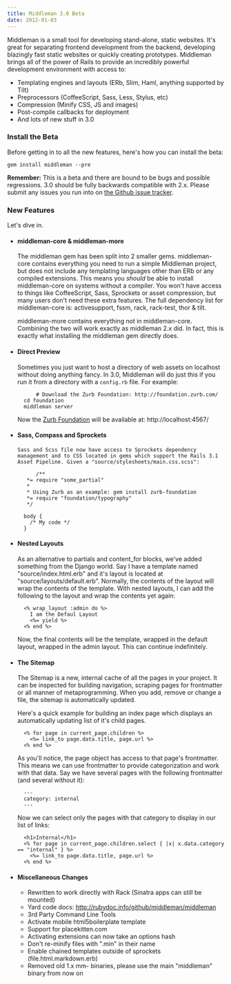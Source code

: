 ```yaml
---
title: Middleman 3.0 Beta
date: 2012-01-03
---
```


[the Github issue tracker]: https://github.com/middleman/middleman/issues
[Zurb Foundation]: http://foundation.zurb.com/

Middleman is a small tool for developing stand-alone, static websites. It's great for separating frontend development from the backend, developing blazingly fast static websites or quickly creating prototypes. Middleman brings all of the power of Rails to provide an incredibly powerful development environment with access to:

* Templating engines and layouts (ERb, Slim, Haml, anything supported by Tilt)
* Preprocessors (CoffeeScript, Sass, Less, Stylus, etc)
* Compression (Minify CSS, JS and images)
* Post-compile callbacks for deployment
* And lots of new stuff in 3.0

### Install the Beta

Before getting in to all the new features, here's how you can install the beta:

    gem install middleman --pre

__Remember:__ This is a beta and there are bound to be bugs and possible regressions. 3.0 should be fully backwards compatible with 2.x. Please submit any issues you run into on [the Github issue tracker].

### New Features

Let's dive in.

*   
    #### middleman-core & middleman-more
    
    The middleman gem has been split into 2 smaller gems. middleman-core contains everything you need to run a simple Middleman project, but does not include any templating languages other than ERb or any compiled extensions. This means you *should* be able to install middleman-core on systems without a compiler. You won't have access to things like CoffeeScript, Sass, Sprockets or asset compression, but many users don't need these extra features. The full dependency list for middleman-core is: activesupport, fssm, rack, rack-test, thor & tilt.

    middleman-more contains everything not in middleman-core. Combining the two will work exactly as middleman 2.x did. In fact, this is exactly what installing the middleman gem directly does.

*   
    #### Direct Preview
    
    Sometimes you just want to host a directory of web assets on localhost without doing anything fancy. In 3.0, Middleman will do just this if you run it from a directory with a `config.rb` file. For example: 

            # Download the Zurb Foundation: http://foundation.zurb.com/
        cd foundation
        middleman server

    Now the [Zurb Foundation] will be available at: http://localhost:4567/

*   
    #### Sass, Compass and Sprockets

      Sass and Scss file now have access to Sprockets dependency management and to CSS located in gems which support the Rails 3.1 Asset Pipeline. Given a "source/stylesheets/main.css.scss":

            /**
         *= require "some_partial"
         *
         * Using Zurb as an example: gem install zurb-foundation
         *= require "foundation/typography"
         */
    
        body {
          /* My code */
        }

*   
    #### Nested Layouts

    As an alternative to partials and content_for blocks, we've added something from the Django world. Say I have a template named "source/index.html.erb" and it's layout is located at "source/layouts/default.erb". Normally, the contents of the layout will wrap the contents of the template. With nested layouts, I can add the following to the layout and wrap the contents yet again:

        <% wrap_layout :admin do %>
          I am the Defaul Layout
          <%= yield %>
        <% end %>

    Now, the final contents will be the template, wrapped in the default layout, wrapped in the admin layout. This can continue indefinitely.

*   
    #### The Sitemap

    The Sitemap is a new, internal cache of all the pages in your project. It can be inspected for building navigation, scraping pages for frontmatter or all manner of metaprogramming. When you add, remove or change a file, the sitemap is automatically updated.

    Here's a quick example for building an index page which displays an automatically updating list of it's child pages.

        <% for page in current_page.children %>
          <%= link_to page.data.title, page.url %>
        <% end %>

    As you'll notice, the page object has access to that page's frontmatter. This means we can use frontmatter to provide categorization and work with that data. Say we have several pages with the following frontmatter (and several without it):

        ---
        category: internal
        ---

    Now we can select only the pages with that category to display in our list of links:

        <h1>Internal</h1>
        <% for page in current_page.children.select { |x| x.data.category == "internal" } %>
          <%= link_to page.data.title, page.url %>
        <% end %>

*   
    #### Miscellaneous Changes

    * Rewritten to work directly with Rack (Sinatra apps can still be mounted)
    * Yard code docs: http://rubydoc.info/github/middleman/middleman
    * 3rd Party Command Line Tools
    * Activate mobile html5boilerplate template
    * Support for placekitten.com
    * Activating extensions can now take an options hash
    * Don't re-minify files with ".min" in their name
    * Enable chained templates outside of sprockets (file.html.markdown.erb)
    * Removed old 1.x mm- binaries, please use the main "middleman" binary from now on
